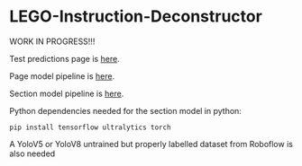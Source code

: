# LEGO-Instruction-Deconstructor
WORK IN PROGRESS!!!

Test predictions page is <a href='https://autoupdatingbsod.github.io/LEGO-Instruction-Deconstructor/'>here</a>.

Page model pipeline is <a href='https://autoupdatingbsod.github.io/LEGO-Instruction-Deconstructor/training.html'>here</a>.

Section model pipeline is <a href='https://github.com/AutoUpdatingBSoD/LEGO-Instruction-Deconstructor/releases/tag/Testing)'>here</a>.

Python dependencies needed for the section model in python:

```pip install tensorflow ultralytics torch```

A YoloV5 or YoloV8 untrained but properly labelled dataset from Roboflow is also needed
